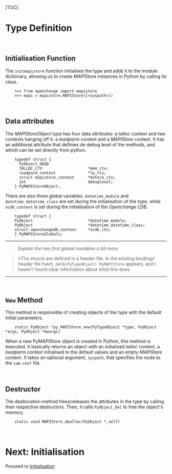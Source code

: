 [TOC]

# Type Definition #

<br/>

## Initialisation Function ##

The `initmapistore` function initialises the type and adds it to the module dictionary, allowing us to create MAPIStore instances in Python by calling its class.

        >>> from openchange import mapistore
        >>> mapi = mapistore.MAPIStore([<syspath>])

<br/>

## Data attributes ##

The *MAPIStoreObject* type has four data attributes: a *talloc* context and two contexts hanging off it: a *loadparm* context and a *MAPIStore* context. It has an additional attribute that definies de debug level of the methods, and which can be set directly from python.

        typedef struct {
          PyObject_HEAD
          TALLOC_CTX                    *mem_ctx;
          loadparm_context              *lp_ctx;
          struct mapistore_context      *mstore_ctx;
          int                           debuglevel;
        } PyMAPIStoreObject;

There are also three global variables. `datetime_module` and `datetime_datetime_class` are set during the initialisation of the type, while `ocdb_context` is set during the initialisation of the *Openchange* LDB.

        typedef struct {
        PyObject                        *datetime_module;
        PyObject                        *datetime_datetime_class;
        struct openchangedb_context     *ocdb_ctx;
        } PyMAPIStoreGlobals;

- - -

> *Explain the two first global variables a bit more*

> *The *structs* are defined in a header file. In the existing bindings' header file `PyAPI_DATA(PyTypeObject) PyMAPIStore` appears, and I haven't found clear information about what this does.

- - -



<br/>

## `New` Method ##

This method is responsible of creating objects of the type with the default initial parameters. 

        static PyObject *py_MAPIStore_new(PyTypeObject *type, PyObject *args, PyObject *kwargs)

When a new PyMAPIStore object is created in Python, this method is executed. It basically returns an object with an initialised *talloc* context, a *loadparm* context initialised to the default values and an empty *MAPIStore* context. It takes an optional argument, `syspath`, that specifies the route to the `sam.conf` file.

<br/>

## Destructor ##

The deallocation method frees/releases the attributes in the type by calling their respective destructors. Then, it calls `PyObject_Del` to free the object's memory.

        static void MAPIStore_dealloc(PyObject *_self)
<br/>

# Next: Initialisation #

Proceed to [Initialisation](initialisation.html)
